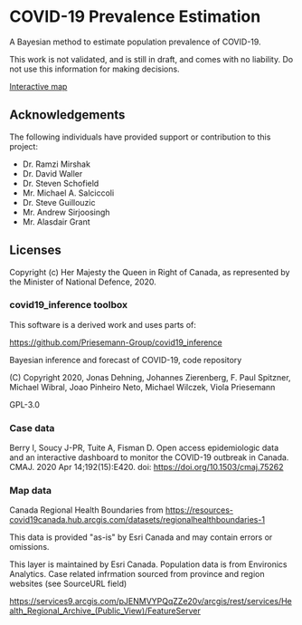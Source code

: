 # COVID-19 Prevalence Estimation

A Bayesian method to estimate population prevalence of COVID-19.

This work is not validated, and is still in draft, and comes with no liability.  Do not use this information for making decisions.

[Interactive map](https://stevenhorn.gitlab.io/covid-prevalence/)

## Acknowledgements

The following individuals have provided support or contribution to this project:

* Dr. Ramzi Mirshak
* Dr. David Waller
* Dr. Steven Schofield
* Mr. Michael A. Salciccoli
* Dr. Steve Guillouzic
* Mr. Andrew Sirjoosingh
* Mr. Alasdair Grant

## Licenses

Copyright (c) Her Majesty the Queen in Right of Canada, as represented by the Minister of National Defence, 2020.

### covid19_inference toolbox

This software is a derived work and uses parts of:

https://github.com/Priesemann-Group/covid19_inference

Bayesian inference and forecast of COVID-19, code repository

(C) Copyright 2020, Jonas Dehning, Johannes Zierenberg, F. Paul Spitzner, Michael Wibral, Joao Pinheiro Neto, Michael Wilczek, Viola Priesemann

GPL-3.0

### Case data

Berry I, Soucy J-PR, Tuite A, Fisman D. Open access epidemiologic data and an interactive dashboard to monitor the COVID-19 outbreak in Canada. CMAJ. 2020 Apr 14;192(15):E420. doi: https://doi.org/10.1503/cmaj.75262

### Map data

Canada Regional Health Boundaries from 
https://resources-covid19canada.hub.arcgis.com/datasets/regionalhealthboundaries-1

This data is provided "as-is" by Esri Canada and may contain errors or omissions.

This layer is maintained by Esri Canada. Population data is from Environics Analytics. Case related infrmation sourced from province and region websites (see SourceURL field)

https://services9.arcgis.com/pJENMVYPQqZZe20v/arcgis/rest/services/Health_Regional_Archive_(Public_View)/FeatureServer
